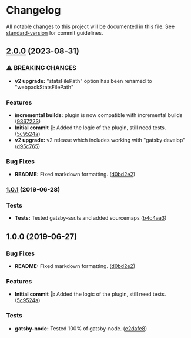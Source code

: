 # Changelog

All notable changes to this project will be documented in this file. See [standard-version](https://github.com/conventional-changelog/standard-version) for commit guidelines.

## [2.0.0](https://github.com/itmayziii/gatsby-plugin-webpack-entry/compare/gatsby-plugin-webpack-entry-v1.0.1...gatsby-plugin-webpack-entry-v2.0.0) (2023-08-31)


### ⚠ BREAKING CHANGES

* **v2 upgrade:** "statsFilePath" option has been renamed to "webpackStatsFilePath"

### Features

* **incremental builds:** plugin is now compatible with incremental builds ([9367223](https://github.com/itmayziii/gatsby-plugin-webpack-entry/commit/936722395a91c0cde8c9bc766df7ea5ba516855e))
* **Initial commit :rocket::** Added the logic of the plugin, still need tests. ([5c9524a](https://github.com/itmayziii/gatsby-plugin-webpack-entry/commit/5c9524aa214517f3f55433ca96167345660708aa))
* **v2 upgrade:** v2 release which includes working with "gatsby develop" ([d95c765](https://github.com/itmayziii/gatsby-plugin-webpack-entry/commit/d95c765bf1249fd1b234712155c0efea5449c4ca))


### Bug Fixes

* **README:** Fixed markdown formatting. ([d0bd2e2](https://github.com/itmayziii/gatsby-plugin-webpack-entry/commit/d0bd2e2850d75140c5a9f1f34c3b6fabb174ccc9))

### [1.0.1](https://github.com/itmayziii/gatsby-plugin-webpack-entry/compare/v1.0.0...v1.0.1) (2019-06-28)


### Tests

* **Tests:** Tested gatsby-ssr.ts and added sourcemaps ([b4c4aa3](https://github.com/itmayziii/gatsby-plugin-webpack-entry/commit/b4c4aa3))



## 1.0.0 (2019-06-27)


### Bug Fixes

* **README:** Fixed markdown formatting. ([d0bd2e2](https://github.com/itmayziii/gatsby-plugin-webpack-entry/commit/d0bd2e2))


### Features

* **Initial commit :rocket::** Added the logic of the plugin, still need tests. ([5c9524a](https://github.com/itmayziii/gatsby-plugin-webpack-entry/commit/5c9524a))


### Tests

* **gatsby-node:** Tested 100% of gatsby-node. ([e2dafe8](https://github.com/itmayziii/gatsby-plugin-webpack-entry/commit/e2dafe8))
